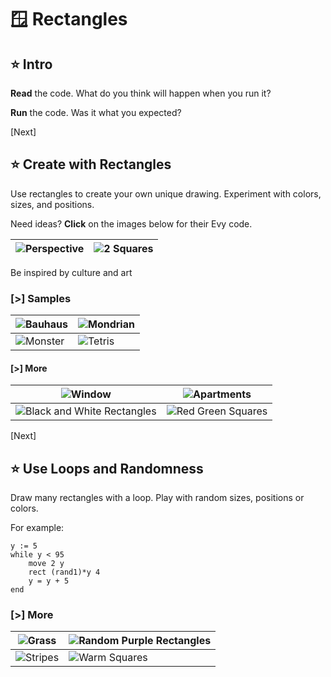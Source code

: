 # 🪟 Rectangles

## ⭐ Intro

**Read** the code. What do you think will happen when you run it?

**Run** the code. Was it what you expected?

[Next]

## ⭐ Create with Rectangles

Use rectangles to create your own unique drawing. Experiment with colors, sizes,
and positions.

Need ideas? **Click** on the images below for their Evy code.

| ![Perspective] | ![2 Squares] |
| -------------- | ------------ |

Be inspired by culture and art

[Perspective]: samples/ifs/img/perspective.svg "evy:edit"
[2 Squares]: samples/ifs/img/2-squares.svg "evy:edit"

### [>] Samples

| ![Bauhaus] | ![Mondrian] |
| ---------- | ----------- |
| ![Monster] | ![Tetris]   |

[Bauhaus]: samples/ifs/img/bauhaus.svg "evy:edit"
[Mondrian]: samples/ifs/img/mondrian.svg "evy:edit"
[Monster]: samples/ifs/img/monster.svg "evy:edit"
[Tetris]: samples/ifs/img/tetris.svg "evy:edit"

#### [>] More

| ![Window]                     | ![Apartments]        |
| ----------------------------- | -------------------- |
| ![Black and White Rectangles] | ![Red Green Squares] |

[Next]

[Window]: samples/ifs/img/window.svg "evy:edit"
[Apartments]: samples/ifs/img/apartments.svg "evy:edit"
[Black and White Rectangles]: samples/ifs/img/bwrect.svg "evy:edit"
[Red Green Squares]: samples/ifs/img/red-green-squares.svg "evy:edit"

## ⭐ Use Loops and Randomness

Draw many rectangles with a loop. Play with random sizes, positions or colors.

For example:

```evy
y := 5
while y < 95
    move 2 y
    rect (rand1)*y 4
    y = y + 5
end
```

### [>] More

| ![Grass]   | ![Random Purple Rectangles] |
| ---------- | --------------------------- |
| ![Stripes] | ![Warm Squares]             |

[Grass]: samples/ifs/img/grass.svg "evy:edit"
[Random Purple Rectangles]: samples/ifs/img/randrect.svg "evy:edit"
[Warm Squares]: samples/ifs/img/warm-squares.svg "evy:edit"
[Stripes]: samples/ifs/img/stripes.svg "evy:edit"
